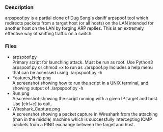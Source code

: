 <h3>Description</h3>

arpspoof.py is a partial clone of Dug Song's dsniff arpspoof tool which redirects packets from a target host (or all hosts) on the LAN intended for another host on the LAN by forging ARP replies.   This  is an extremely effective way of sniffing traffic on a switch.

<h3>Files</h3>
<ul>
  <li>arpspoof.py</li>
  Primary script for launching attack. Must be run as root. Use Python3 arpspoof.py or chmod +x to run as ./arspoof.py
  Includes a help menu that can be accessed using ./arpspoof.py -h
  <li>Features_Help.png</li>
  A screenshot showing how to run the script in a UNIX terminal, and showing output of ./arpspoof.py -h
  <li>Run.png</li>
  A screenshot showing the script running with a given IP target and host. Use [ctrl+c] to quit.
  <li>Wireshark_Capture.png</li>
  A screenshot showing a packet capture in Wireshark from the attacking (man in the middle) machine which is successfully     
  intercepting ICMP packets from a PING exchange between the target and host.
</ul>
